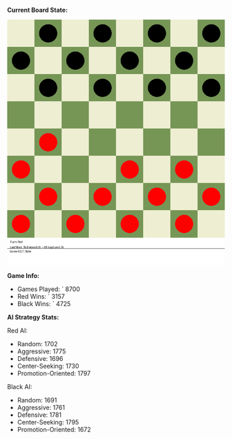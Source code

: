 
**Current Board State:**  
<!-- START_GIF -->
![Checkers Game](./checkers_game.gif)
<!-- END_GIF -->

**Game Info:**  
- Games Played: `<!-- GAMES_PLAYED --> 8700
- Red Wins: `<!-- RED_WINS --> 3157
- Black Wins: `<!-- BLACK_WINS --> 4725

<!-- AI_STATS -->
**AI Strategy Stats:**

Red AI:
- Random: 1702
- Aggressive: 1775
- Defensive: 1696
- Center-Seeking: 1730
- Promotion-Oriented: 1797

Black AI:
- Random: 1691
- Aggressive: 1761
- Defensive: 1781
- Center-Seeking: 1795
- Promotion-Oriented: 1672
